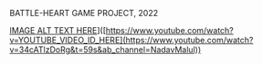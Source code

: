 <p>BATTLE-HEART GAME PROJECT, 2022</p>

[IMAGE ALT TEXT HERE](https://img.youtube.com/vi/YOUTUBE_VIDEO_ID_HERE/0.jpg)]([https://www.youtube.com/watch?v=YOUTUBE_VIDEO_ID_HERE](https://www.youtube.com/watch?v=34cATlzDoRg&t=59s&ab_channel=NadavMalul))
